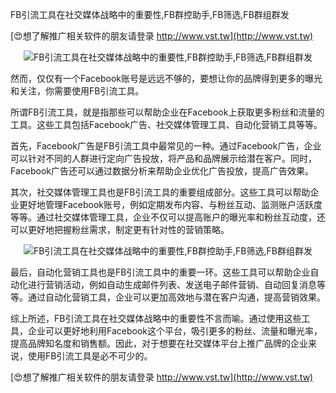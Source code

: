 FB引流工具在社交媒体战略中的重要性,FB群控助手,FB筛选,FB群组群发

[😍想了解推广相关软件的朋友请登录 http://www.vst.tw](http://www.vst.tw)

 <center><img src="https://vst.tw/MP4/tuiguang/png/6.png" alt="FB引流工具在社交媒体战略中的重要性,FB群控助手,FB筛选,FB群组群发"></center>

然而，仅仅有一个Facebook账号是远远不够的，要想让你的品牌得到更多的曝光和关注，你需要使用FB引流工具。

所谓FB引流工具，就是指那些可以帮助企业在Facebook上获取更多粉丝和流量的工具。这些工具包括Facebook广告、社交媒体管理工具、自动化营销工具等等。

首先，Facebook广告是FB引流工具中最常见的一种。通过Facebook广告，企业可以针对不同的人群进行定向广告投放，将产品和品牌展示给潜在客户。同时，Facebook广告还可以通过数据分析来帮助企业优化广告投放，提高广告效果。

其次，社交媒体管理工具也是FB引流工具的重要组成部分。这些工具可以帮助企业更好地管理Facebook账号，例如定期发布内容、与粉丝互动、监测账户活跃度等等。通过社交媒体管理工具，企业不仅可以提高账户的曝光率和粉丝互动度，还可以更好地把握粉丝需求，制定更有针对性的营销策略。

 <center><img src="https://vst.tw/MP4/tuiguang/png/1.png" alt="FB引流工具在社交媒体战略中的重要性,FB群控助手,FB筛选,FB群组群发"></center>

最后，自动化营销工具也是FB引流工具中的重要一环。这些工具可以帮助企业自动化进行营销活动，例如自动生成邮件列表、发送电子邮件营销、自动回复消息等等。通过自动化营销工具，企业可以更加高效地与潜在客户沟通，提高营销效果。

综上所述，FB引流工具在社交媒体战略中的重要性不言而喻。通过使用这些工具，企业可以更好地利用Facebook这个平台，吸引更多的粉丝、流量和曝光率，提高品牌知名度和销售额。因此，对于想要在社交媒体平台上推广品牌的企业来说，使用FB引流工具是必不可少的。

[😍想了解推广相关软件的朋友请登录 http://www.vst.tw](http://www.vst.tw)



